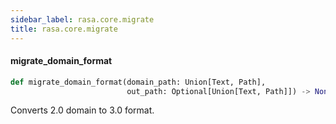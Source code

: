 ```yaml
---
sidebar_label: rasa.core.migrate
title: rasa.core.migrate
---
```

#### migrate\_domain\_format

```python
def migrate_domain_format(domain_path: Union[Text, Path],
                          out_path: Optional[Union[Text, Path]]) -> None
```

Converts 2.0 domain to 3.0 format.

